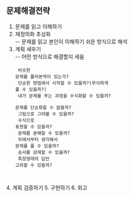 ## 문제해결전략
1. 문제를 읽고 이해하기
2. 재정의화 추상화<br>
-- 문제를 읽고 본인이 이해하기 쉬운 방식으로 해석<br>
3. 계획 세우기<br>
-- 어떤 방식으로 해결할지 세움<br>
<code><br>
비슷한 문제를 풀어본적이 있는가?<br>
단순한 방법에서 시작할 수 있을까?(무식하게 풀 수 있을까?)<br>
내가 문제를 푸는 과정을 수식화할 수 있을까?<br>
문제를 단순화할 수 없을까?<br>
그림으로 그려볼 수 있을까?<br>
수식으로 표현할 수 있을까?<br>
문제를 분해할 수 있을까?<br>
뒤에서부터 생각해서 문제를 풀 수 있을까?<br>
순서를 강제할 수 있을까?<br>
특정형태의 답만 고려할 수 있을까?<br>
</code>
4. 계획 검증하기
5. 구현하기
6. 회고